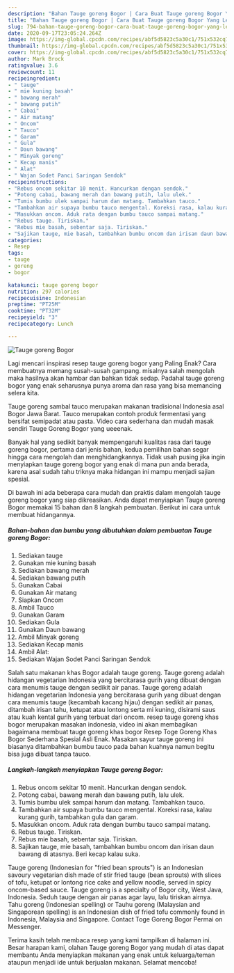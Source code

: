 ```yaml
---
description: "Bahan Tauge goreng Bogor | Cara Buat Tauge goreng Bogor Yang Lezat"
title: "Bahan Tauge goreng Bogor | Cara Buat Tauge goreng Bogor Yang Lezat"
slug: 794-bahan-tauge-goreng-bogor-cara-buat-tauge-goreng-bogor-yang-lezat
date: 2020-09-17T23:05:24.264Z
image: https://img-global.cpcdn.com/recipes/abf5d5823c5a30c1/751x532cq70/tauge-goreng-bogor-foto-resep-utama.jpg
thumbnail: https://img-global.cpcdn.com/recipes/abf5d5823c5a30c1/751x532cq70/tauge-goreng-bogor-foto-resep-utama.jpg
cover: https://img-global.cpcdn.com/recipes/abf5d5823c5a30c1/751x532cq70/tauge-goreng-bogor-foto-resep-utama.jpg
author: Mark Brock
ratingvalue: 3.6
reviewcount: 11
recipeingredient:
- " tauge"
- " mie kuning basah"
- " bawang merah"
- " bawang putih"
- " Cabai"
- " Air matang"
- " Oncom"
- " Tauco"
- " Garam"
- " Gula"
- " Daun bawang"
- " Minyak goreng"
- " Kecap manis"
- " Alat"
- " Wajan Sodet Panci Saringan Sendok"
recipeinstructions:
- "Rebus oncom sekitar 10 menit. Hancurkan dengan sendok."
- "Potong cabai, bawang merah dan bawang putih, lalu ulek."
- "Tumis bumbu ulek sampai harum dan matang. Tambahkan tauco."
- "Tambahkan air supaya bumbu tauco mengental. Koreksi rasa, kalau kurang gurih, tambahkan gula dan garam."
- "Masukkan oncom. Aduk rata dengan bumbu tauco sampai matang."
- "Rebus tauge. Tiriskan."
- "Rebus mie basah, sebentar saja. Tiriskan."
- "Sajikan tauge, mie basah, tambahkan bumbu oncom dan irisan daun bawang di atasnya. Beri kecap kalau suka."
categories:
- Resep
tags:
- tauge
- goreng
- bogor

katakunci: tauge goreng bogor 
nutrition: 297 calories
recipecuisine: Indonesian
preptime: "PT25M"
cooktime: "PT32M"
recipeyield: "3"
recipecategory: Lunch

---
```



![Tauge goreng Bogor](https://img-global.cpcdn.com/recipes/abf5d5823c5a30c1/751x532cq70/tauge-goreng-bogor-foto-resep-utama.jpg)

Lagi mencari inspirasi resep tauge goreng bogor yang Paling Enak? Cara membuatnya memang susah-susah gampang. misalnya salah mengolah maka hasilnya akan hambar dan bahkan tidak sedap. Padahal tauge goreng bogor yang enak seharusnya punya aroma dan rasa yang bisa memancing selera kita.

Tauge goreng sambal tauco merupakan makanan tradisional Indonesia asal Bogor Jawa Barat. Tauco merupakan contoh produk fermentasi yang bersifat semipadat atau pasta. Video cara sederhana dan mudah masak sendiri Tauge Goreng Bogor yang ueeenak.

Banyak hal yang sedikit banyak mempengaruhi kualitas rasa dari tauge goreng bogor, pertama dari jenis bahan, kedua pemilihan bahan segar hingga cara mengolah dan menghidangkannya. Tidak usah pusing jika ingin menyiapkan tauge goreng bogor yang enak di mana pun anda berada, karena asal sudah tahu triknya maka hidangan ini mampu menjadi sajian spesial.


Di bawah ini ada beberapa cara mudah dan praktis dalam mengolah tauge goreng bogor yang siap dikreasikan. Anda dapat menyiapkan Tauge goreng Bogor memakai 15 bahan dan 8 langkah pembuatan. Berikut ini cara untuk membuat hidangannya.

<!--inarticleads1-->

##### Bahan-bahan dan bumbu yang dibutuhkan dalam pembuatan Tauge goreng Bogor:

1. Sediakan  tauge
1. Gunakan  mie kuning basah
1. Sediakan  bawang merah
1. Sediakan  bawang putih
1. Gunakan  Cabai
1. Gunakan  Air matang
1. Siapkan  Oncom
1. Ambil  Tauco
1. Gunakan  Garam
1. Sediakan  Gula
1. Gunakan  Daun bawang
1. Ambil  Minyak goreng
1. Sediakan  Kecap manis
1. Ambil  Alat:
1. Sediakan  Wajan Sodet Panci Saringan Sendok


Salah satu makanan khas Bogor adalah tauge goreng. Tauge goreng adalah hidangan vegetarian Indonesia yang bercitarasa gurih yang dibuat dengan cara menumis tauge dengan sedikit air panas. Tauge goreng adalah hidangan vegetarian Indonesia yang bercitarasa gurih yang dibuat dengan cara menumis tauge (kecambah kacang hijau) dengan sedikit air panas, ditambah irisan tahu, ketupat atau lontong serta mi kuning, disirami saus atau kuah kental gurih yang terbuat dari oncom. resep tauge goreng khas bogor merupakan masakan indonesia, video ini akan membagikan bagaimana membuat tauge goreng khas bogor Resep Toge Goreng Khas Bogor Sederhana Spesial Asli Enak. Masakan sayur tauge goreng ini biasanya ditambahkan bumbu tauco pada bahan kuahnya namun begitu bisa juga dibuat tanpa tauco. 

<!--inarticleads2-->

##### Langkah-langkah menyiapkan Tauge goreng Bogor:

1. Rebus oncom sekitar 10 menit. Hancurkan dengan sendok.
1. Potong cabai, bawang merah dan bawang putih, lalu ulek.
1. Tumis bumbu ulek sampai harum dan matang. Tambahkan tauco.
1. Tambahkan air supaya bumbu tauco mengental. Koreksi rasa, kalau kurang gurih, tambahkan gula dan garam.
1. Masukkan oncom. Aduk rata dengan bumbu tauco sampai matang.
1. Rebus tauge. Tiriskan.
1. Rebus mie basah, sebentar saja. Tiriskan.
1. Sajikan tauge, mie basah, tambahkan bumbu oncom dan irisan daun bawang di atasnya. Beri kecap kalau suka.


Tauge goreng (Indonesian for &#34;fried bean sprouts&#34;) is an Indonesian savoury vegetarian dish made of stir fried tauge (bean sprouts) with slices of tofu, ketupat or lontong rice cake and yellow noodle, served in spicy oncom-based sauce. Tauge goreng is a specialty of Bogor city, West Java, Indonesia. Seduh tauge dengan air panas agar layu, lalu tiriskan airnya. Tahu goreng (Indonesian spelling) or Tauhu goreng (Malaysian and Singaporean spelling) is an Indonesian dish of fried tofu commonly found in Indonesia, Malaysia and Singapore. Contact Toge Goreng Bogor Permai on Messenger. 

Terima kasih telah membaca resep yang kami tampilkan di halaman ini. Besar harapan kami, olahan Tauge goreng Bogor yang mudah di atas dapat membantu Anda menyiapkan makanan yang enak untuk keluarga/teman ataupun menjadi ide untuk berjualan makanan. Selamat mencoba!
